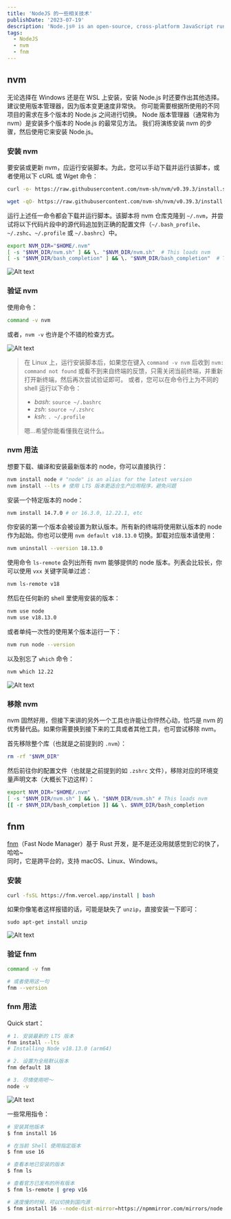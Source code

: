 ```yaml
---
title: 'NodeJS 的一些相关技术'
publishDate: '2023-07-19'
description: 'Node.js® is an open-source, cross-platform JavaScript runtime environment.'
tags:
  - NodeJS
  - nvm
  - fnm
---
```


## nvm

无论选择在 Windows 还是在 WSL 上安装，安装 Node.js 时还要作出其他选择。 建议使用版本管理器，因为版本变更速度非常快。 你可能需要根据所使用的不同项目的需求在多个版本的 Node.js 之间进行切换。 Node 版本管理器（通常称为 nvm）是安装多个版本的 Node.js 的最常见方法。 我们将演练安装 nvm 的步骤，然后使用它来安装 Node.js。

### 安装 nvm

要安装或更新 nvm，应运行安装脚本。为此，您可以手动下载并运行该脚本，或者使用以下 cURL 或 Wget 命令：

```bash
curl -o- https://raw.githubusercontent.com/nvm-sh/nvm/v0.39.3/install.sh | bash
```

```bash
wget -qO- https://raw.githubusercontent.com/nvm-sh/nvm/v0.39.3/install.sh | bash
```

运行上述任一命令都会下载并运行脚本。该脚本将 nvm 仓库克隆到 `~/.nvm`，并尝试将以下代码片段中的源代码追加到正确的配置文件（`~/.bash_profile`、`~/.zshc`、`~/.profile` 或 `~/.bashrc`）中。

```bash
export NVM_DIR="$HOME/.nvm"
[ -s "$NVM_DIR/nvm.sh" ] && \. "$NVM_DIR/nvm.sh"  # This loads nvm
[ -s "$NVM_DIR/bash_completion" ] && \. "$NVM_DIR/bash_completion"  # This loads nvm bash_completion
```

![Alt text](Pasted_image_20230129235827.png)

### 验证 nvm

使用命令：

```bash
command -v nvm
```

或者，`nvm -v` 也许是个不错的检查方式。

![Alt text](Pasted_image_20230130000053.png)

> 在 Linux 上，运行安装脚本后，如果您在键入 `command -v nvm` 后收到 `nvm: command not found` 或看不到来自终端的反馈，只需关闭当前终端，并重新打开新终端，然后再次尝试验证即可。 或者，您可以在命令行上为不同的 shell 运行以下命令：
>
> - _bash_: `source ~/.bashrc`
> - _zsh_: `source ~/.zshrc`
> - _ksh_: `. ~/.profile`
>
> 嗯...希望你能看懂我在说什么。

### nvm 用法

想要下载、编译和安装最新版本的 node，你可以直接执行：

```bash
nvm install node # "node" is an alias for the latest version
nvm install --lts # 使用 LTS 版本更适合生产应用程序，避免问题
```

安装一个特定版本的 node：

```bash
nvm install 14.7.0 # or 16.3.0, 12.22.1, etc
```

你安装的第一个版本会被设置为默认版本。所有新的终端将使用默认版本的 node 作为起始。你也可以使用 `nvm default v18.13.0` 切换。卸载对应版本请使用：

```bash
nvm uninstall --version 18.13.0
```

使用命令 `ls-remote` 会列出所有 nvm 能够提供的 node 版本。列表会比较长，你可以使用 `vxx` 关键字简单过滤：

```bash
nvm ls-remote v18
```

然后在任何新的 shell 里使用安装的版本：

```bash
nvm use node
nvm use v18.13.0
```

或者单纯一次性的使用某个版本运行一下：

```bash
nvm run node --version
```

以及别忘了 `which` 命令：

```bash
nvm which 12.22
```

![Alt text](Pasted_image_20230130001335.png)

### 移除 nvm

nvm 固然好用，但接下来讲的另外一个工具也许能让你怦然心动，恰巧是 nvm 的优秀替代品。如果你需要换到接下来的工具或者其他工具，也可尝试移除 nvm。

首先移除整个库（也就是之前提到的 `.nvm`）：

```bash
rm -rf "$NVM_DIR"
```

然后前往你的配置文件（也就是之前提到的如 `.zshrc` 文件），移除对应的环境变量声明文本（大概长下边这样）：

```bash
export NVM_DIR="$HOME/.nvm"
[ -s "$NVM_DIR/nvm.sh" ] && \. "$NVM_DIR/nvm.sh" # This loads nvm
[[ -r $NVM_DIR/bash_completion ]] && \. $NVM_DIR/bash_completion
```

## fnm

[fnm](https://github.com/Schniz/fnm)（Fast Node Manager）基于 Rust 开发，是不是还没用就感觉到它的快了，哈哈~  
同时，它是跨平台的，支持 macOS、Linux、Windows。

### 安装

```bash
curl -fsSL https://fnm.vercel.app/install | bash
```

如果你像笔者这样报错的话，可能是缺失了 `unzip`，直接安装一下即可：

```
sudo apt-get install unzip
```

![Alt text](Pasted_image_20230130003738.png)

### 验证 fnm

```bash
command -v fnm

# 或者使用这一句
fnm --version
```

### fnm 用法

Quick start：

```bash
# 1. 安装最新的 LTS 版本
fnm install --lts
# Installing Node v18.13.0 (arm64)

# 2. 设置为全局默认版本
fnm default 18

# 3. 尽情使用吧～
node -v
```

![Alt text](Pasted_image_20230130004314.png)

一些常用指令：

```bash
# 安装其他版本
$ fnm install 16

# 在当前 Shell 使用指定版本
$ fnm use 16

# 查看本地已安装的版本
$ fnm ls

# 查看官方已发布的所有版本
$ fnm ls-remote | grep v16

# 速度慢的时候，可以切换到国内源
$ fnm install 16 --node-dist-mirror=https://npmmirror.com/mirrors/node
```

